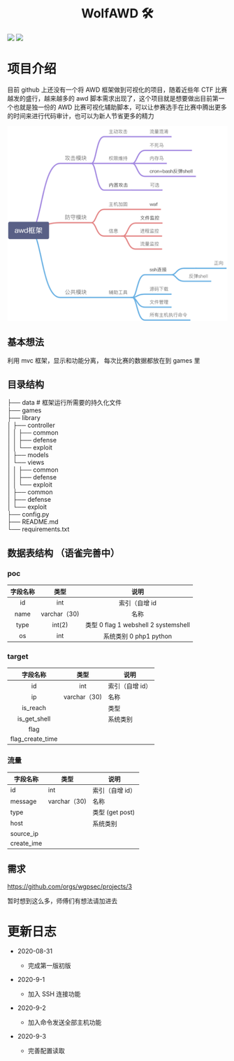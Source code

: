 <h1 align="center">WolfAWD 🛠</h1>

<p>
  <img src="https://img.shields.io/badge/Language-Python3-blue" />
  <img src="https://img.shields.io/badge/Version-0.1-blue" />
</p>

# 项目介绍

目前 github 上还没有一个将 AWD 框架做到可视化的项目，随着近些年 CTF 比赛越发的盛行，越来越多的 awd 脚本需求出现了，这个项目就是想要做出目前第一个也就是独一份的 AWD 比赛可视化辅助脚本，可以让参赛选手在比赛中腾出更多的时间来进行代码审计，也可以为新人节省更多的精力

![](doc/img/diagram.jpg)

## 基本想法

利用 mvc 框架，显示和功能分离，
每次比赛的数据都放在到 games 里

## 目录结构

├── data # 框架运行所需要的持久化文件  
├── games  
├── library  
│ ├── controller  
│ │ ├── common  
│ │ ├── defense  
│ │ └── exploit  
│ ├── models  
│ └── views  
│ │ ├── common  
│ │ ├── defense  
│ │ └── exploit  
│ ├── common  
│ ├── defense  
│ └── exploit  
├── config.py  
├── README.md  
└── requirements.txt

## 数据表结构 （语雀完善中）

### poc

| 字段名称 |     类型     | 说明           |
| :------: | :----------: | :---------: |
|    id    |     int      | 索引（自增 id|
|   name   | varchar（30) | 名称          |
|   type   |    int(2)    | 类型 0 flag 1 webshell 2 systemshell |
|    os    | int | 系统类别 0 php1 python|

### target

|     字段名称     |     类型     | 说明            |
| :--------------: | :----------: | --------------- |
|        id        |     int      | 索引（自增 id） |
|        ip        | varchar（30) | 名称            |
|    is_reach      |              | 类型            |
|   is_get_shell   |              | 系统类别        |
|       flag       |              |                 |
| flag_create_time |              |                 |

### 流量

| 字段名称   | 类型         | 说明            |
| ---------- | ------------ | --------------- |
| id         | int          | 索引（自增 id） |
| message    | varchar（30) | 名称            |
| type       |              | 类型 (get post) |
| host       |              | 系统类别        |
| source_ip  |              |                 |
| create_ime |              |                 |

## 需求

https://github.com/orgs/wgpsec/projects/3

暂时想到这么多，师傅们有想法请加进去

# 更新日志

- 2020-08-31

  - 完成第一版初版

- 2020-9-1

  - 加入 SSH 连接功能

- 2020-9-2
  - 加入命令发送全部主机功能
- 2020-9-3
  - 完善配置读取

